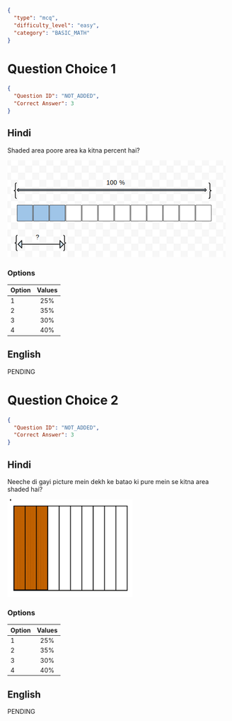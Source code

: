 ```json
{
  "type": "mcq",
  "difficulty_level": "easy",
  "category": "BASIC_MATH"
}
```

# Question Choice 1
```json
{
  "Question ID": "NOT_ADDED",
  "Correct Answer": 3
}
```

## Hindi
Shaded area poore area ka kitna percent hai?

![](images/question_8/choice1.png)

### Options
| Option | Values                 |
|:-------|:----------------------:|
| 1      | 25%                    |
| 2      | 35%                    |
| 3      | 30%                    |
| 4      | 40%                    |

## English
PENDING

# Question Choice 2
```json
{
  "Question ID": "NOT_ADDED",
  "Correct Answer": 3
}
```

## Hindi
Neeche di gayi picture mein dekh ke batao ki pure mein se kitna area shaded hai?

![](images/question_8/choice2.png)

### Options
| Option | Values                 |
|:-------|:----------------------:|
| 1      | 25%                    |
| 2      | 35%                    |
| 3      | 30%                    |
| 4      | 40%                    |


## English
PENDING

